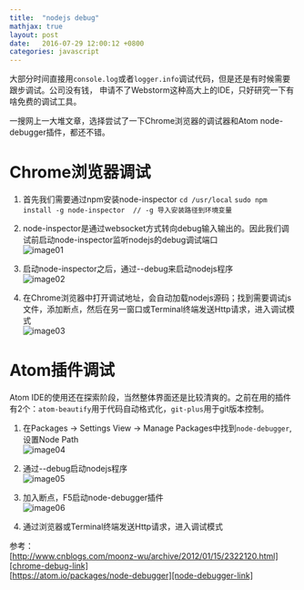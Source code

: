 ```yaml
---
title:  "nodejs debug"
mathjax: true
layout: post
date:   2016-07-29 12:00:12 +0800
categories: javascript
---
```


大部分时间直接用`console.log`或者`logger.info`调试代码，但是还是有时候需要跟步调试。公司没有钱，
申请不了Webstorm这种高大上的IDE，只好研究一下有啥免费的调试工具。

一搜网上一大堆文章，选择尝试了一下Chrome浏览器的调试器和Atom node-debugger插件，都还不错。


# Chrome浏览器调试

1) 首先我们需要通过npm安装node-inspector
`cd /usr/local`
`sudo npm install -g node-inspector  // -g 导入安装路径到环境变量`

2) node-inspector是通过websocket方式转向debug输入输出的。因此我们调试前启动node-inspector监听nodejs的debug调试端口  
![image01]({{site.baseurl}}/image/node-inspector.png)

3) 启动node-inspector之后，通过--debug来启动nodejs程序  
![image02]({{site.baseurl}}/image/node-debug.png)

4) 在Chrome浏览器中打开调试地址，会自动加载nodejs源码；找到需要调试js文件，添加断点，然后在另一窗口或Terminal终端发送Http请求，进入调试模式  
![image03]({{site.baseurl}}/image/chrome-debug.png)

# Atom插件调试

Atom IDE的使用还在探索阶段，当然整体界面还是比较清爽的。之前在用的插件有2个：`atom-beautify`用于代码自动格式化，`git-plus`用于git版本控制。

1) 在Packages -> Settings View -> Manage Packages中找到`node-debugger`,设置Node Path  
![image04]({{site.baseurl}}/image/atom-setting.png)

2) 通过--debug启动nodejs程序  
![image05]({{site.baseurl}}/image/node-debug.png)

3) 加入断点，F5启动node-debugger插件  
![image06]({{site.baseurl}}/image/atom-debug.png)

4) 通过浏览器或Terminal终端发送Http请求，进入调试模式

参考：  
[http://www.cnblogs.com/moonz-wu/archive/2012/01/15/2322120.html][chrome-debug-link]  
[https://atom.io/packages/node-debugger][node-debugger-link]  

[chrome-debug-link]:http://www.cnblogs.com/moonz-wu/archive/2012/01/15/2322120.html
[node-debugger-link]:https://atom.io/packages/node-debugger
